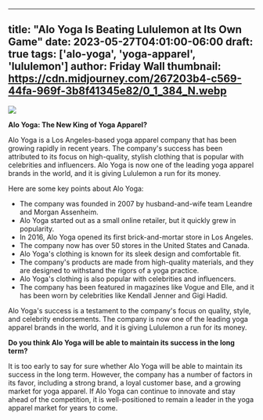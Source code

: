 
---
title: "Alo Yoga Is Beating Lululemon at Its Own Game"
date: 2023-05-27T04:01:00-06:00
draft: true
tags: ['alo-yoga', 'yoga-apparel', 'lululemon']
author: Friday Wall
thumbnail:  https://cdn.midjourney.com/267203b4-c569-44fa-969f-3b8f41345e82/0_1_384_N.webp
---

![]( https://cdn.midjourney.com/267203b4-c569-44fa-969f-3b8f41345e82/0_1.webp)


**Alo Yoga: The New King of Yoga Apparel?**

Alo Yoga is a Los Angeles-based yoga apparel company that has been growing rapidly in recent years. The company's success has been attributed to its focus on high-quality, stylish clothing that is popular with celebrities and influencers. Alo Yoga is now one of the leading yoga apparel brands in the world, and it is giving Lululemon a run for its money.

Here are some key points about Alo Yoga:

* The company was founded in 2007 by husband-and-wife team Leandre and Morgan Assenheim.
* Alo Yoga started out as a small online retailer, but it quickly grew in popularity.
* In 2016, Alo Yoga opened its first brick-and-mortar store in Los Angeles.
* The company now has over 50 stores in the United States and Canada.
* Alo Yoga's clothing is known for its sleek design and comfortable fit.
* The company's products are made from high-quality materials, and they are designed to withstand the rigors of a yoga practice.
* Alo Yoga's clothing is also popular with celebrities and influencers.
* The company has been featured in magazines like Vogue and Elle, and it has been worn by celebrities like Kendall Jenner and Gigi Hadid.

Alo Yoga's success is a testament to the company's focus on quality, style, and celebrity endorsements. The company is now one of the leading yoga apparel brands in the world, and it is giving Lululemon a run for its money.

**Do you think Alo Yoga will be able to maintain its success in the long term?**

It is too early to say for sure whether Alo Yoga will be able to maintain its success in the long term. However, the company has a number of factors in its favor, including a strong brand, a loyal customer base, and a growing market for yoga apparel. If Alo Yoga can continue to innovate and stay ahead of the competition, it is well-positioned to remain a leader in the yoga apparel market for years to come.


            
